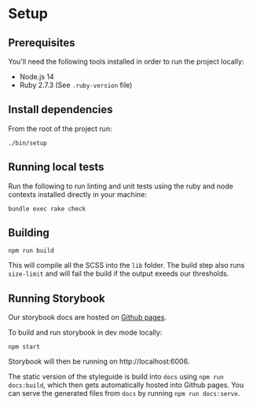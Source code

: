 # Setup

## Prerequisites

You'll need the following tools installed in order to run the project locally:

- Node.js 14
- Ruby 2.7.3 (See `.ruby-version` file)

## Install dependencies

From the root of the project run:

```
./bin/setup
```

## Running local tests

Run the following to run linting and unit tests using the ruby and node contexts installed directly in your machine:

```
bundle exec rake check
```

## Building

```
npm run build
```

This will compile all the SCSS into the `lib` folder. The build step also runs `size-limit` and will fail the build if the output exeeds our thresholds.

## Running Storybook

Our storybook docs are hosted on [Github pages](https://citizensadvice.github.io/design-system-testing/).

To build and run storybook in dev mode locally:

```
npm start
```

Storybook will then be running on http://localhost:6006.

The static version of the styleguide is build into `docs` using `npm run docs:build`, which then gets automatically hosted into Github pages. You can serve the generated files from `docs` by running `npm run docs:serve`.
